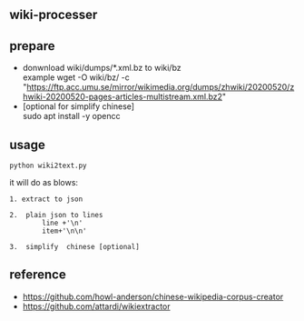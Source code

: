 ## wiki-processer

## prepare
* donwnload wiki/dumps/*.xml.bz to wiki/bz  
     example    wget -O wiki/bz/   -c "https://ftp.acc.umu.se/mirror/wikimedia.org/dumps/zhwiki/20200520/zhwiki-20200520-pages-articles-multistream.xml.bz2" 
* [optional for simplify chinese]     
     sudo apt install -y opencc     

## usage
    python wiki2text.py

it will do as blows:

    1. extract to json 

    2.  plain json to lines
            line +'\n'
            item+'\n\n'

    3.  simplify  chinese [optional]

## reference 
* https://github.com/howl-anderson/chinese-wikipedia-corpus-creator
* https://github.com/attardi/wikiextractor